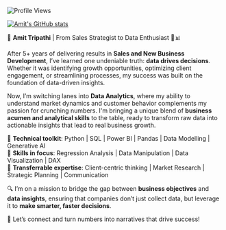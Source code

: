 ![Profile Views](https://komarev.com/ghpvc/?username=AmitTr0318&color=blue)


[![Amit's GitHub stats](https://github-readme-stats.vercel.app/api?username=AmitTr0318&show_icons=true&theme=radical)](https://github.com/Amittr0318/github-readme-stats)

🌟 **Amit Tripathi** | From Sales Strategist to Data Enthusiast 🧠📊

After 5+ years of delivering results in **Sales and New Business Development**, I’ve learned one undeniable truth: **data drives decisions**. Whether it was identifying growth opportunities, optimizing client engagement, or streamlining processes, my success was built on the foundation of data-driven insights.

Now, I’m switching lanes into **Data Analytics**, where my ability to understand market dynamics and customer behavior complements my passion for crunching numbers. I'm bringing a unique blend of **business acumen and analytical skills** to the table, ready to transform raw data into actionable insights that lead to real business growth.

🔧 **Technical toolkit**: Python | SQL | Power BI | Pandas | Data Modelling | Generative AI  
🎯 **Skills in focus**: Regression Analysis | Data Manipulation | Data Visualization | DAX  
💼 **Transferrable expertise**: Client-centric thinking | Market Research | Strategic Planning | Communication  

🔍 I’m on a mission to bridge the gap between **business objectives** and **data insights**, ensuring that companies don’t just collect data, but leverage it to **make smarter, faster decisions**.

👋 Let’s connect and turn numbers into narratives that drive success!

